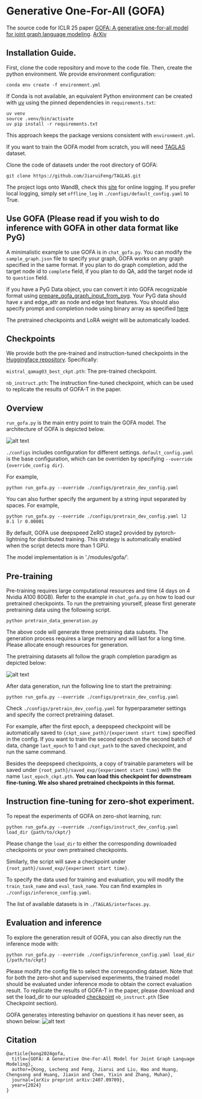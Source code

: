 # Generative One-For-All (GOFA)
 The source code for ICLR 25 paper [GOFA: A  generative one-for-all model for joint graph language modeling](https://openreview.net/forum?id=mIjblC9hfm). [ArXiv](https://arxiv.org/abs/2407.09709)

## Installation Guide.
First, clone the code repository and move to the code file. Then, create the python environment. We provide environment configuration:
```
conda env create -f environment.yml
```

If Conda is not available, an equivalent Python environment can be created
with [uv](https://docs.astral.sh/uv/) using the pinned dependencies in
`requirements.txt`:

```
uv venv
source .venv/bin/activate
uv pip install -r requirements.txt
```

This approach keeps the package versions consistent with `environment.yml`.

If you want to train the GOFA model from scratch, you will need [TAGLAS](https://github.com/JiaruiFeng/TAGLAS) dataset.

Clone the code of datasets under the root directory of GOFA:
```
git clone https://github.com/JiaruiFeng/TAGLAS.git
```

The project logs onto WandB, check this [site](https://docs.wandb.ai/quickstart/) for online logging. If you prefer local logging, simply set `offline_log` in `./configs/default_config.yaml` to True.

## Use GOFA (Please read if you wish to do inference with GOFA in other data format like PyG)

A minimalistic example to use GOFA is in ```chat_gofa.py```. You can modify the ```sample_graph.json``` file to specify your graph, GOFA works on any graph specified in the same format. If you plan to do graph completion, add the target node id to ```complete``` field, if you plan to do QA, add the target node id to ```question``` field.

If you have a PyG Data object, you can convert it into GOFA recognizable format using [prepare_gofa_graph_input_from_pyg](https://github.com/LechengKong/GOFA/blob/9f56cd036d81737760d9801f63a020736472d012/modules/utils.py#L49). Your PyG data should have x and edge_attr as node and edge text features. You should also specify prompt and completion node using binary array as specified [here](https://github.com/LechengKong/GOFA/blob/9f56cd036d81737760d9801f63a020736472d012/modules/utils.py#L30)

The pretrained checkpoints and LoRA weight will be automatically loaded.


## Checkpoints
We provide both the pre-trained and instruction-tuned checkpoints in the [Huggingface repository](https://huggingface.co/WFRaain/GOFA/tree/main). Specifically:

`mistral_qamag03_best_ckpt.pth`: The pre-trained checkpoint.

`nb_instruct.pth`: The instruction fine-tuned checkpoint, which can be used to replicate the results of GOFA-T in the paper.


## Overview
`run_gofa.py` is the main entry point to train the GOFA model. The architecture of GOFA is depicted below.

![alt text](figures/model.png)

`./configs` includes configuration for different settings. `default_config.yaml` is the base configuration, which can be overriden by specifying `--override {override_config dir}`.

For example, 
```
python run_gofa.py --override ./configs/pretrain_dev_config.yaml
```

You can also further specify the argument by a string input separated by spaces. For example,

```
python run_gofa.py --override ./configs/pretrain_dev_config.yaml l2 0.1 lr 0.00001
```

By default, GOFA use deepspeed ZeRO stage2 provided by pytorch-lightning for distributed training. This strategy is automatically enabled when the script detects more than 1 GPU.

The model implementation is in './modules/gofa/'.

## Pre-training
Pre-training requires large computational resources and time (4 days on 4 Nvidia A100 80GB). Refer to the example in ```chat_gofa.py``` on how to load our pretrained checkpoints.
To run the pretraining yourself, please first generate pretraining data using the following script. 

```
python pretrain_data_generation.py
```
The above code will generate three pretraining data subsets. The generation process requires a large memory and will last for a long time. Please allocate enough resources for generation.

The pretraining datasets all follow the graph completion paradigm as depicted below:

![alt text](figures/data.png)

After data generation, run the following line to start the pretraining:
```
python run_gofa.py --override ./configs/pretrain_dev_config.yaml
```
Check `./configs/pretrain_dev_config.yaml` for hyperparameter settings and specify the correct pretraining dataset.

For example, after the first epoch, a deepspeed checkpoint will be automatically saved to `{ckpt_save_path}/{experiment start time}` specified in the config. If you want to train the second epoch on the second batch of data, change `last_epoch` to 1 and `ckpt_path` to the saved checkpoint, and run the same command.

Besides the deepspeed checkpoints, a copy of trainable parameters will be saved under `{root_path}/saved_exp/{experiment start time}` with the name `last_epoch_ckpt.pth`. **You can load this checkpoint for downstream fine-tuning. We also shared pretrained checkpoints in this format.**

## Instruction fine-tuning for zero-shot experiment.
To repeat the experiments of GOFA on zero-shot learning, run:
```
python run_gofa.py --override ./configs/instruct_dev_config.yaml load_dir {path/to/ckpt/}
```
Please change the `load_dir` to either the corresponding downloaded checkpoints or your own pretrained checkpoints.

Similarly, the script will save a checkpoint under `{root_path}/saved_exp/{experiment start time}`.

To specify the data used for training and evaluation, you will modify the `train_task_name` and `eval_task_name`. You can find examples in `./configs/inference_config.yaml`.

The list of available datasets is in `./TAGLAS/interfaces.py`.

## Evaluation and inference
To explore the generation result of GOFA, you can also directly run the inference mode with: 
```
python run_gofa.py --override ./configs/inference_config.yaml load_dir {/path/to/ckpt}
```
Please modify the config file to select the corresponding dataset. Note that for both the zero-shot and supervised experiments, the
trained model should be evaluated under inference mode to obtain the correct evaluation result. To replicate the results of GOFA-T in the paper, please download and set the load_dir to our uploaded [checkpoint](https://huggingface.co/WFRaain/GOFA/blob/main/nb_instruct.pth) `nb_instruct.pth` (See Checkpoint section).

GOFA generates interesting behavior on questions it has never seen, as shown below:
![alt text](figures/quares.png)


## Citation
```
@article{kong2024gofa,
  title={GOFA: A Generative One-For-All Model for Joint Graph Language Modeling},
  author={Kong, Lecheng and Feng, Jiarui and Liu, Hao and Huang, Chengsong and Huang, Jiaxin and Chen, Yixin and Zhang, Muhan},
  journal={arXiv preprint arXiv:2407.09709},
  year={2024}
}
```

